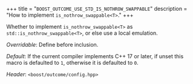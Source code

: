 +++
title = "`BOOST_OUTCOME_USE_STD_IS_NOTHROW_SWAPPABLE`"
description = "How to implement `is_nothrow_swappable<T>`."
+++

Whether to implement `is_nothrow_swappable<T>` as `std::is_nothrow_swappable<T>`,
or else use a local emulation.

*Overridable*: Define before inclusion.

*Default*: If the current compiler implements C++ 17 or later, if unset
this macro is defaulted to `1`, otherwise it is defaulted to `0`.

*Header*: `<boost/outcome/config.hpp>`
